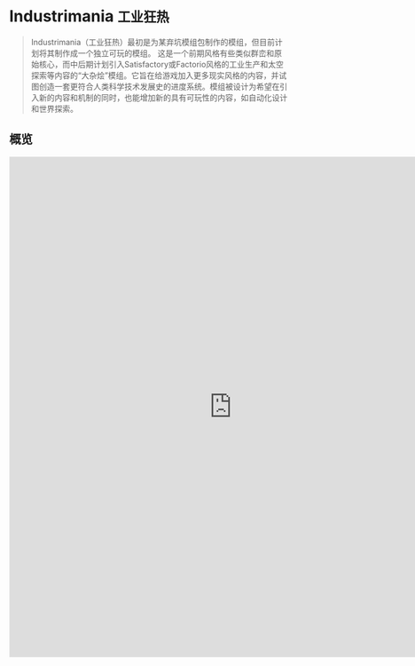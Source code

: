 # Industrimania <small>工业狂热</small>

> Industrimania（工业狂热）最初是为某弃坑模组包制作的模组，但目前计划将其制作成一个独立可玩的模组。
> 这是一个前期风格有些类似群峦和原始核心，而中后期计划引入Satisfactory或Factorio风格的工业生产和太空探索等内容的“大杂烩”模组。它旨在给游戏加入更多现实风格的内容，并试图创造一套更符合人类科学技术发展史的进度系统。模组被设计为希望在引入新的内容和机制的同时，也能增加新的具有可玩性的内容，如自动化设计和世界探索。

## 概览

<iframe style="border: 1px solid rgba(0, 0, 0, 0.1);" width="800" height="900" src="https://www.figma.com/embed?embed_host=share&url=https%3A%2F%2Fwww.figma.com%2Ffile%2Fmmc6ATPXNpWEy6o8XHINZw%2FIndustrimania%3Fnode-id%3D0%253A1" allowfullscreen> </iframe>